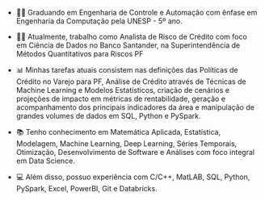 - 👨‍🏫 Graduando em Engenharia de Controle e Automação com ênfase em Engenharia da Computação pela UNESP - 5º ano.

- 👨‍🔬 Atualmente, trabalho como Analista de Risco de Crédito com foco em Ciência de Dados no Banco Santander, na Superintendência de Métodos Quantitativos para Riscos PF

- 📊 Minhas tarefas atuais consistem nas definições das Políticas de Crédito no Varejo para PF, Análise de Crédito através de Técnicas de Machine Learning e Modelos Estatísticos, criação de cenários e projeções de impacto em métricas de rentabilidade, geração e acompanhamento dos principais indicadores da área e manipulação de grandes volumes de dados em SQL, Python e PySpark.

- 📚 Tenho conhecimento em Matemática Aplicada, Estatística, Modelagem, Machine Learning, Deep Learning, Séries Temporais, Otimização, Desenvolvimento de Software e Análises com foco integral em Data Science.

- 💻 Além disso, possuo experiência com C/C++, MatLAB, SQL, Python, PySpark, Excel, PowerBI, Git e Databricks.
